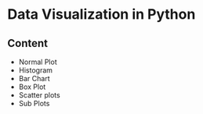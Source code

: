 # Data Visualization in Python

## Content
- Normal Plot
- Histogram
- Bar Chart
- Box Plot
- Scatter plots
- Sub Plots
